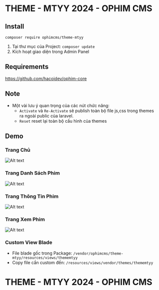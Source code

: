 # THEME - MTYY 2024 - OPHIM CMS

## Install
`composer require ophimcms/theme-mtyy`
1. Tại thư mục của Project: `composer update`
2. Kích hoạt giao diện trong Admin Panel
## Requirements
https://github.com/hacoidev/ophim-core
## Note
- Một vài lưu ý quan trọng của các nút chức năng:
    + `Activate` và `Re-Activate` sẽ publish toàn bộ file js,css trong themes ra ngoài public của laravel.
    + `Reset` reset lại toàn bộ cấu hình của themes
## Demo
### Trang Chủ
![Alt text](https://i.ibb.co/PYmSyxn/image.png "Home Page")

### Trang Danh Sách Phim

![Alt text](https://i.ibb.co/6XwN0Ld/image.png "Catalog Page")

### Trang Thông Tin Phim

![Alt text](https://i.ibb.co/GVMTMpW/image.png "Info Page")

### Trang Xem Phim

![Alt text](https://i.ibb.co/Df86zZL/image.png "Episode Page")

### Custom View Blade
- File blade gốc trong Package: `/vendor/ophimcms/theme-mtyy/resources/views/thememtyy`
- Copy file cần custom đến: `/resources/views/vendor/themes/thememtyy`
# THEME - MTYY 2024 - OPHIM CMS
